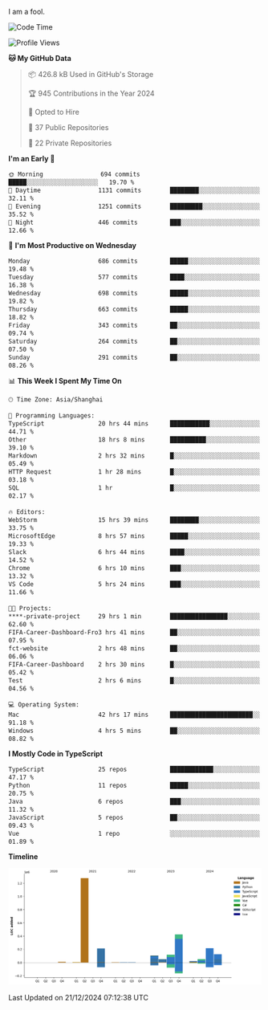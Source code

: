 I am a fool.

<!--START_SECTION:waka-->
![Code Time](http://img.shields.io/badge/Code%20Time-2%2C308%20hrs%2048%20mins-blue)

![Profile Views](http://img.shields.io/badge/Profile%20Views-3-blue)

**🐱 My GitHub Data** 

> 📦 426.8 kB Used in GitHub's Storage 
 > 
> 🏆 945 Contributions in the Year 2024
 > 
> 💼 Opted to Hire
 > 
> 📜 37 Public Repositories 
 > 
> 🔑 22 Private Repositories 
 > 
**I'm an Early 🐤** 

```text
🌞 Morning                694 commits         █████░░░░░░░░░░░░░░░░░░░░   19.70 % 
🌆 Daytime                1131 commits        ████████░░░░░░░░░░░░░░░░░   32.11 % 
🌃 Evening                1251 commits        █████████░░░░░░░░░░░░░░░░   35.52 % 
🌙 Night                  446 commits         ███░░░░░░░░░░░░░░░░░░░░░░   12.66 % 
```
📅 **I'm Most Productive on Wednesday** 

```text
Monday                   686 commits         █████░░░░░░░░░░░░░░░░░░░░   19.48 % 
Tuesday                  577 commits         ████░░░░░░░░░░░░░░░░░░░░░   16.38 % 
Wednesday                698 commits         █████░░░░░░░░░░░░░░░░░░░░   19.82 % 
Thursday                 663 commits         █████░░░░░░░░░░░░░░░░░░░░   18.82 % 
Friday                   343 commits         ██░░░░░░░░░░░░░░░░░░░░░░░   09.74 % 
Saturday                 264 commits         ██░░░░░░░░░░░░░░░░░░░░░░░   07.50 % 
Sunday                   291 commits         ██░░░░░░░░░░░░░░░░░░░░░░░   08.26 % 
```


📊 **This Week I Spent My Time On** 

```text
🕑︎ Time Zone: Asia/Shanghai

💬 Programming Languages: 
TypeScript               20 hrs 44 mins      ███████████░░░░░░░░░░░░░░   44.71 % 
Other                    18 hrs 8 mins       ██████████░░░░░░░░░░░░░░░   39.10 % 
Markdown                 2 hrs 32 mins       █░░░░░░░░░░░░░░░░░░░░░░░░   05.49 % 
HTTP Request             1 hr 28 mins        █░░░░░░░░░░░░░░░░░░░░░░░░   03.18 % 
SQL                      1 hr                █░░░░░░░░░░░░░░░░░░░░░░░░   02.17 % 

🔥 Editors: 
WebStorm                 15 hrs 39 mins      ████████░░░░░░░░░░░░░░░░░   33.75 % 
MicrosoftEdge            8 hrs 57 mins       █████░░░░░░░░░░░░░░░░░░░░   19.33 % 
Slack                    6 hrs 44 mins       ████░░░░░░░░░░░░░░░░░░░░░   14.52 % 
Chrome                   6 hrs 10 mins       ███░░░░░░░░░░░░░░░░░░░░░░   13.32 % 
VS Code                  5 hrs 24 mins       ███░░░░░░░░░░░░░░░░░░░░░░   11.66 % 

🐱‍💻 Projects: 
****-private-project     29 hrs 1 min        ████████████████░░░░░░░░░   62.60 % 
FIFA-Career-Dashboard-Fro3 hrs 41 mins       ██░░░░░░░░░░░░░░░░░░░░░░░   07.95 % 
fct-website              2 hrs 48 mins       ██░░░░░░░░░░░░░░░░░░░░░░░   06.06 % 
FIFA-Career-Dashboard    2 hrs 30 mins       █░░░░░░░░░░░░░░░░░░░░░░░░   05.42 % 
Test                     2 hrs 6 mins        █░░░░░░░░░░░░░░░░░░░░░░░░   04.56 % 

💻 Operating System: 
Mac                      42 hrs 17 mins      ███████████████████████░░   91.18 % 
Windows                  4 hrs 5 mins        ██░░░░░░░░░░░░░░░░░░░░░░░   08.82 % 
```

**I Mostly Code in TypeScript** 

```text
TypeScript               25 repos            ████████████░░░░░░░░░░░░░   47.17 % 
Python                   11 repos            █████░░░░░░░░░░░░░░░░░░░░   20.75 % 
Java                     6 repos             ███░░░░░░░░░░░░░░░░░░░░░░   11.32 % 
JavaScript               5 repos             ██░░░░░░░░░░░░░░░░░░░░░░░   09.43 % 
Vue                      1 repo              ░░░░░░░░░░░░░░░░░░░░░░░░░   01.89 % 
```



**Timeline**

![Lines of Code chart](https://raw.githubusercontent.com/VeejaLiu/VeejaLiu/master/assets/bar_graph.png)


 Last Updated on 21/12/2024 07:12:38 UTC
<!--END_SECTION:waka-->
